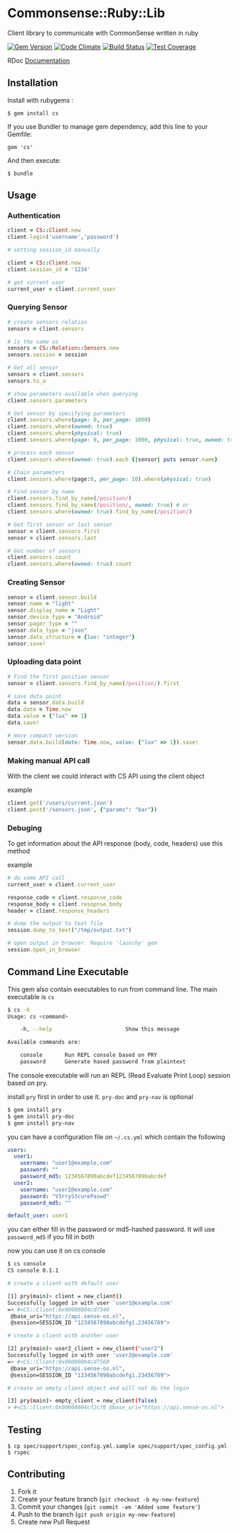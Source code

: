 # Commonsense::Ruby::Lib
Client library to communicate with CommonSense written in ruby

[![Gem Version](https://badge.fury.io/rb/cs.svg)](http://badge.fury.io/rb/cs)
[![Code Climate](https://codeclimate.com/github/senseobservationsystems/commonsense-ruby-lib.png)](https://codeclimate.com/github/senseobservationsystems/commonsense-ruby-lib)
[![Build Status](https://travis-ci.org/senseobservationsystems/commonsense-ruby-lib.png?branch=master)](https://travis-ci.org/senseobservationsystems/commonsense-ruby-lib)
[![Test Coverage](https://codeclimate.com/github/senseobservationsystems/commonsense-ruby-lib/badges/coverage.svg)](https://codeclimate.com/github/senseobservationsystems/commonsense-ruby-lib)

RDoc [Documentation](http://rdoc.info/github/senseobservationsystems/commonsense-ruby-lib/frames)

## Installation

Install with rubygems :

    $ gem install cs
    
If you use Bundler to manage gem dependency, add this line to your Gemfile:

    gem 'cs'

And then execute:

    $ bundle

## Usage

### Authentication
```ruby
client = CS::Client.new
client.login('username','password')

# setting session_id manually

client = CS::Client.new
client.session_id = '1234'

# get current user
current_user = client.current_user
```

### Querying Sensor
```ruby
# create sensors relation
sensors = client.sensors

# is the same as
sensors = CS::Relation::Sensors.new
sensors.session = session

# Get all sensor
sensors = client.sensors
sensors.to_a

# show parameters available when querying
client.sensors.parameters

# Get sensor by specifying parameters
client.sensors.where(page: 0, per_page: 1000)
client.sensors.where(owned: true)
client.sensors.where(physical: true)
client.sensors.where(page: 0, per_page: 1000, physical: true, owned: true, details: "full")

# process each sensor
client.sensors.where(owned: true).each {|sensor| puts sensor.name}

# Chain parameters
client.sensors.where(page:0, per_page: 10).where(physical: true)

# Find sensor by name
client.sensors.find_by_name(/position/)
client.sensors.find_by_name(/position/, owned: true) # or
client.sensors.where(owned: true).find_by_name(/position/)

# Get first sensor or last sensor
sensor = client.sensors.first
sensor = client.sensors.last

# Get number of sensors
client.sensors.count
client.sensors.where(owned: true).count
```

### Creating Sensor

```ruby
sensor = client.sensor.build
sensor.name = "light"
sensor.display_name = "Light"
sensor.device_type = "Android"
sensor.pager_type = ""
sensor.data_type = "json"
sensor.data_structure = {lux: "integer"}
sensor.save!
```

### Uploading data point

```ruby
# Find the first position sensor
sensor = client.sensors.find_by_name(/position/).first

# save data point
data = sensor.data.build
data.date = Time.now
data.value = {"lux" => 1}
data.save!

# more compact version
sensor.data.build(date: Time.now, value: {"lux" => 1}).save!
```

### Making manual API call

With the client we could interact with CS API using the client object

example

```ruby
client.get('/users/current.json')
client.post('/sensors.json', {"params": "bar"})
```

### Debuging

To get information about the API response (body, code, headers) use this  method

example

```ruby
# do some API call
current_user = client.current_user

response_code = client.response_code
response_body = client.resopnse_body
header = client.response_headers

# dump the output to text file
session.dump_to_text("/tmp/output.txt")

# open output in browser. Require 'launchy' gem
session.open_in_browser
```

## Command Line Executable

This gem also contain executables to run from command line. The main executable is `cs`

```bash
$ cs -h
Usage: cs <command>

    -h, --help                       Show this message

Available commands are:

    console       Run REPL console based on PRY
    password      Generate hased password from plaintext

```

The console executable will run an REPL (Read Evaluate Print Loop) session based on pry.

install `pry` first in order to use it. `pry-doc` and `pry-nav` is optional

```bash
$ gem install pry
$ gem install pry-doc
$ gem install pry-nav
```

you can have a configuration file on `~/.cs.yml` which contain the following

```yaml
users:
  user1:
    username: "user1@example.com"
    password: ""
    password_md5: 1234567890abcdef1234567890abcdef
  user2:
    username: "user2@example.com"
    password: "V3rryS3curePaswd"
    password_md5: ""

default_user: user1
```

you can either fill in the password or md5-hashed password. It will use `password_md5` if you fill in both


now you can use it on cs console

```bash
$ cs console
CS console 0.1.1

# create a client with default user

[1] pry(main)> client = new_client()
Successfully logged in with user 'user1@example.com'
=> #<CS::Client:0x00000004cd7540
 @base_uri="https://api.sense-os.nl",
 @session=SESSION_ID "1234567890abcdefg1.23456789">

# create a client with another user

[2] pry(main)> user2_client = new_client("user2")
Successfully logged in with user 'user2@example.com'
=> #<CS::Client:0x00000004cd7560
 @base_uri="https://api.sense-os.nl",
 @session=SESSION_ID "1234567890abcdefg1.23456789">

# create an empty client object and will not do the login

[3] pry(main)> empty_client = new_client(false)
> #<CS::Client:0x00000004cf2cf0 @base_uri="https://api.sense-os.nl">
```

## Testing

    $ cp spec/support/spec_config.yml.sample spec/support/spec_config.yml
    $ rspec

## Contributing

1. Fork it
2. Create your feature branch (`git checkout -b my-new-feature`)
3. Commit your changes (`git commit -am 'Added some feature'`)
4. Push to the branch (`git push origin my-new-feature`)
5. Create new Pull Request
